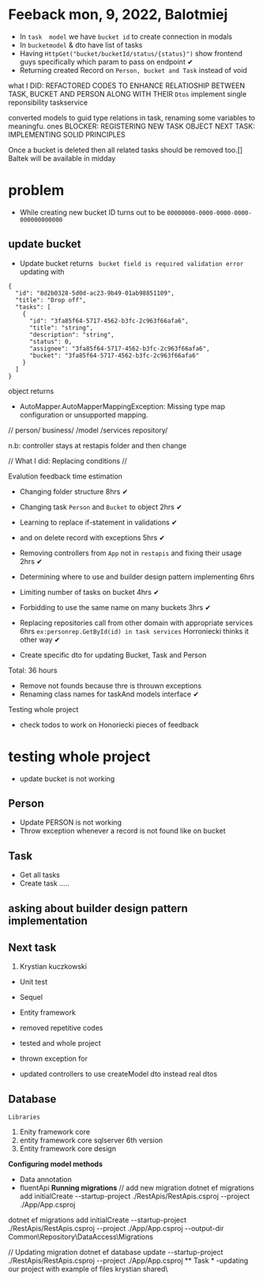 # Feeback mon, 9, 2022, Balotmiej

- In `task  model` we have `bucket id` to create connection in modals
- In `bucketmodel` & dto have list of tasks 
- Having `HttpGet("bucket/bucketId/status/{status}")` show frontend guys specifically which param to pass on endpoint ✔
- Returning created Record on `Person, bucket and Task` instead of void

what I DID: REFACTORED CODES TO ENHANCE RELATIOSHIP BETWEEN TASK, BUCKET AND PERSON ALONG WITH THEIR `Dtos`
implement single reponsibility taskservice

converted models to guid type relations in task, renaming some variables to meaningfu. ones
BLOCKER: REGISTERING NEW TASK OBJECT
NEXT TASK: IMPLEMENTING SOLID PRINCIPLES

Once a bucket is deleted then all related tasks should be removed too.[]
Baltek will be available in midday

# problem 
- While creating new bucket ID turns out to be `00000000-0000-0000-0000-000000000000`
## update bucket
- Update bucket returns  ` bucket field is required validation error` 
updating with 
``` 
{
  "id": "8d2b0328-5d0d-ac23-9b49-01ab98851109",
  "title": "Drop off",
  "tasks": [
    {
      "id": "3fa85f64-5717-4562-b3fc-2c963f66afa6",
      "title": "string",
      "description": "string",
      "status": 0,
      "assignee": "3fa85f64-5717-4562-b3fc-2c963f66afa6",
      "bucket": "3fa85f64-5717-4562-b3fc-2c963f66afa6"
    }
  ]
}
 ``` 
 object returns 
- AutoMapper.AutoMapperMappingException: Missing type map configuration or unsupported mapping.


// person/
business/
        /model
        /services
repository/
 
    
n.b: controller stays at restapis folder and then change 

// What I did: Replacing conditions 
// 

Evalution feedback time estimation

- Changing folder structure  8hrs ✔
- Changing task `Person` and  `Bucket` to object 2hrs ✔
- Learning to replace if-statement in validations ✔
- and on delete record with exceptions 5hrs ✔
- Removing  controllers from `App` not in `restapis` and fixing their usage 2hrs  ✔

- Determining where to use and builder design pattern implementing  6hrs 
- Limiting number of tasks on bucket  4hrs ✔
- Forbidding to use the same name on many buckets 3hrs ✔
- Replacing repositories call from other domain with appropriate services  6hrs 
 `ex:personrep.GetById(id) in task services` Horroniecki thinks it other way ✔
- Create specific dto for updating Bucket, Task and Person

Total:
36 hours

- Remove not founds because thre is throuwn exceptions
- Renaming class names for taskAnd models interface ✔

Testing whole project

- check todos to work on Honoriecki pieces of feedback
# testing whole project
- update bucket is not working 

## Person 
- Update PERSON is not working 
- Throw exception whenever a record is not found like on bucket
## Task
 - Get all tasks 
 - Create task 
 .....
 
## asking about builder design pattern implementation
## Next task 
1. Krystian kuczkowski 
- Unit test
- Sequel
- Entity framework

- removed repetitive codes
- tested and whole project
- thrown exception for 
- updated controllers to use createModel dto instead real dtos

## Database 
`Libraries`
1. Enity framework core 
2. entity framework core sqlserver 6th version
3. Entity framework core design


**Configuring model methods**
* Data annotation 
* fluentApi
**Running migrations**
// add new migration
dotnet ef migrations add initialCreate --startup-project ./RestApis/RestApis.csproj  --project ./App/App.csproj

dotnet ef migrations add initialCreate --startup-project ./RestApis/RestApis.csproj  --project ./App/App.csproj --output-dir Common\Repository\DataAccess\Migrations

// Updating migration 
dotnet ef database update --startup-project ./RestApis/RestApis.csproj --project ./App/App.csproj
** Task *
-updating our project with example of files krystian shared\
